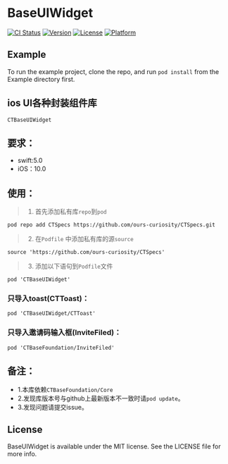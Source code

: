 # BaseUIWidget

[![CI Status](https://img.shields.io/travis/ghostlordstar/BaseUIWidget.svg?style=flat)](https://travis-ci.org/ghostlordstar/BaseUIWidget)
[![Version](https://img.shields.io/cocoapods/v/BaseUIWidget.svg?style=flat)](https://cocoapods.org/pods/BaseUIWidget)
[![License](https://img.shields.io/cocoapods/l/BaseUIWidget.svg?style=flat)](https://cocoapods.org/pods/BaseUIWidget)
[![Platform](https://img.shields.io/cocoapods/p/BaseUIWidget.svg?style=flat)](https://cocoapods.org/pods/BaseUIWidget)

## Example

To run the example project, clone the repo, and run `pod install` from the Example directory first.

## ios UI各种封装组件库
  `CTBaseUIWidget`

## 要求：
- swift:5.0
- iOS：10.0

## 使用：

> 1. 首先添加私有库`repo`到`pod`
```
pod repo add CTSpecs https://github.com/ours-curiosity/CTSpecs.git
```
> 2. 在`Podfile` 中添加私有库的源`source`
```
source 'https://github.com/ours-curiosity/CTSpecs'
```
> 3. 添加以下语句到`Podfile`文件
```
pod 'CTBaseUIWidget' 
```

###  只导入toast(CTToast)：
```
pod 'CTBaseUIWidget/CTToast'
```

###  只导入邀请码输入框(InviteFiled)：
```
pod 'CTBaseFoundation/InviteFiled' 
```

## 备注：
* 1.本库依赖`CTBaseFoundation/Core`
* 2.发现库版本号与github上最新版本不一致时请`pod update`。
* 3.发现问题请提交issue。


## License

BaseUIWidget is available under the MIT license. See the LICENSE file for more info.

